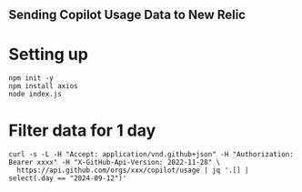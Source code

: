 ## Sending Copilot Usage Data to New Relic


# Setting up
```
npm init -y
npm install axios
node index.js
```

# Filter data for 1 day
```
curl -s -L -H "Accept: application/vnd.github+json" -H "Authorization: Bearer xxxx" -H "X-GitHub-Api-Version: 2022-11-28" \
  https://api.github.com/orgs/xxx/copilot/usage | jq '.[] | select(.day == "2024-09-12")'
```
